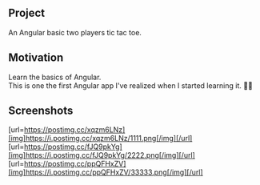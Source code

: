 ## Project

An Angular basic two players tic tac toe.

## Motivation

Learn the basics of Angular. 
<br/>
This is one the first Angular app I've realized when I started learning it. 👩‍🔧

## Screenshots

[url=https://postimg.cc/xqzm6LNz][img]https://i.postimg.cc/xqzm6LNz/1111.png[/img][/url] [url=https://postimg.cc/fJQ9pkYg][img]https://i.postimg.cc/fJQ9pkYg/2222.png[/img][/url] [url=https://postimg.cc/ppQFHxZV][img]https://i.postimg.cc/ppQFHxZV/33333.png[/img][/url]


